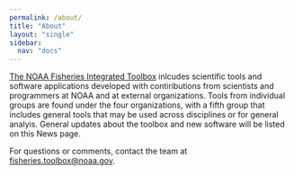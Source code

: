```yaml
---
permalink: /about/
title: "About"
layout: "single"
sidebar:
  nav: "docs"
---
```


[The NOAA Fisheries Integrated Toolbox](https://noaa-fisheries-integrated-toolbox.github.io/) inlcudes scientific tools and software applications developed with contiributions from scientists and programmers at NOAA and at external organizations. Tools from individual groups are found under the  four organizations, with a fifth group that includes general tools that may be used across disciplines or for general analyis. General updates about the toolbox and new software will be listed on this News page.

For questions or comments, contact the team at fisheries.toolbox@noaa.gov. 
